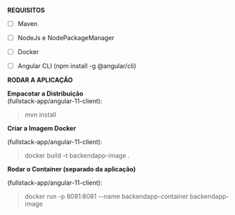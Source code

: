 






**REQUISITOS**
 - [ ] Maven
 - [ ] NodeJs e NodePackageManager
 - [ ] Docker
 - [ ] Angular CLI (npm install -g @angular/cli)

  
**RODAR A APLICAÇÃO**  
  
**Empacotar a Distribuição**  
  (fullstack-app/angular-11-client): 

>   mvn install

  
**Criar a Imagem Docker**  
  
(fullstack-app/angular-11-client): 

> docker build -t backendapp-image .

  
**Rodar o Container (separado da aplicação)**  
  
(fullstack-app/angular-11-client): 

> docker run -p 8081:8081 --name backendapp-container backendapp-image